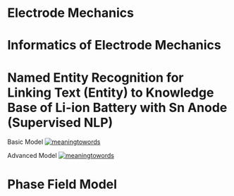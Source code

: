 # Electrode Mechanics
# Informatics of Electrode Mechanics 

# Named Entity Recognition for Linking Text (Entity) to Knowledge Base of Li-ion Battery with Sn Anode (Supervised NLP)

Basic Model
[![meaningtowords](https://img.shields.io/badge/supervisedNER-streamlit-red)](https://supervised-nlp-electrodephases.streamlit.app/ )

Advanced Model
[![meaningtowords](https://img.shields.io/badge/supervisedAdvancedNER-streamlit-red)](https://advancednlpelectrodephases.streamlit.app/ )


# Phase Field Model
